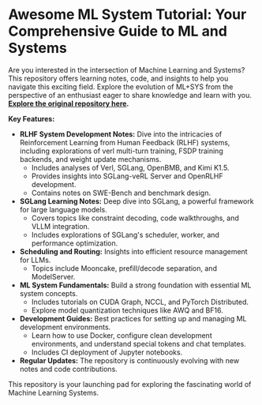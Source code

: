 # Awesome ML System Tutorial: Your Comprehensive Guide to ML and Systems

Are you interested in the intersection of Machine Learning and Systems? This repository offers learning notes, code, and insights to help you navigate this exciting field.  Explore the evolution of ML+SYS from the perspective of an enthusiast eager to share knowledge and learn with you.  **[Explore the original repository here](https://github.com/zhaochenyang20/Awesome-ML-SYS-Tutorial).**

**Key Features:**

*   **RLHF System Development Notes:** Dive into the intricacies of Reinforcement Learning from Human Feedback (RLHF) systems, including explorations of verl multi-turn training, FSDP training backends, and weight update mechanisms.
    *   Includes analyses of Verl,  SGLang, OpenBMB, and Kimi K1.5.
    *   Provides insights into  SGLang-veRL Server and OpenRLHF development.
    *   Contains notes on SWE-Bench and benchmark design.
*   **SGLang Learning Notes:** Deep dive into SGLang, a powerful framework for large language models.
    *   Covers topics like constraint decoding, code walkthroughs, and VLLM integration.
    *   Includes explorations of SGLang's scheduler, worker, and performance optimization.
*   **Scheduling and Routing:** Insights into efficient resource management for LLMs.
    *   Topics include Mooncake, prefill/decode separation, and ModelServer.
*   **ML System Fundamentals:** Build a strong foundation with essential ML system concepts.
    *   Includes tutorials on CUDA Graph, NCCL, and PyTorch Distributed.
    *   Explore model quantization techniques like AWQ and BF16.
*   **Development Guides:**  Best practices for setting up and managing ML development environments.
    *   Learn how to use Docker, configure clean development environments, and understand special tokens and chat templates.
    *   Includes CI deployment of Jupyter notebooks.
*   **Regular Updates:** The repository is continuously evolving with new notes and code contributions.

This repository is your launching pad for exploring the fascinating world of Machine Learning Systems.